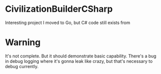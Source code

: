 # CivilizationBuilderCSharp
Interesting project I moved to Go, but C# code still exists from

# Warning
It's not complete. But it should demonstrate basic capability. There's a bug in debug logging where it's gonna leak like crazy, but that's necessary to debug currently.
